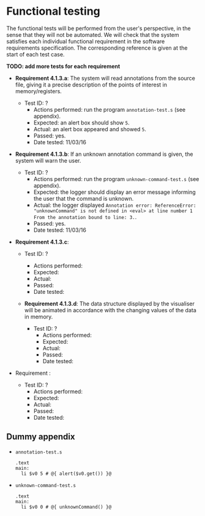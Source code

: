 Functional testing
==================
The functional tests will be performed from the user's perspective, in the sense that they will not be automated. We will check that the system satisfies each individual functional requirement in the software requirements specification. The corresponding reference is given at the start of each test case.

**TODO: add more tests for each requirement**

- **Requirement 4.1.3.a**: The system will read annotations from the source file, giving it a precise description of the points of interest in memory/registers.
  - Test ID: ?
    - Actions performed: run the program `annotation-test.s` (see appendix).
    - Expected: an alert box should show `5`.
    - Actual: an alert box appeared and showed `5`.
    - Passed: yes.
    - Date tested: 11/03/16

- **Requirement 4.1.3.b**: If an unknown annotation command is given, the system will warn the user.
  - Test ID: ?
    - Actions performed: run the program `unknown-command-test.s` (see appendix).
    - Expected: the logger should display an error message informing the user that the command is unknown.
    - Actual: the logger displayed `Annotation error: ReferenceError: "unknownCommand" is not defined in <eval> at line number 1
    From the annotation bound to line: 3.`.
    - Passed: yes.
    - Date tested: 11/03/16

- **Requirement 4.1.3.c**:
  - Test ID: ?
    - Actions performed:
    - Expected:
    - Actual:
    - Passed:
    - Date tested:

  - **Requirement 4.1.3.d**: The data structure displayed by the visualiser will be animated in accordance with the changing values of the data in memory.
    - Test ID: ?
      - Actions performed:
      - Expected:
      - Actual:
      - Passed:
      - Date tested:


- Requirement :
  - Test ID: ?
    - Actions performed:
    - Expected:
    - Actual:
    - Passed:
    - Date tested:

Dummy appendix
--------------
- `annotation-test.s`

  ```
  .text
  main:
    li $v0 5 # @{ alert($v0.get()) }@
  ```

- `unknown-command-test.s`

  ```
  .text
  main:
    li $v0 0 # @{ unknownCommand() }@
  ```

